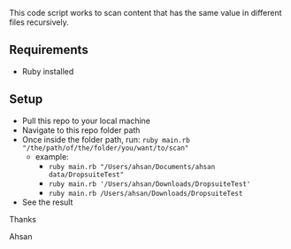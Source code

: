 This code script works to scan content that has the same value in different files recursively. 

## Requirements
- Ruby installed

## Setup
- Pull this repo to your local machine
- Navigate to this repo folder path
- Once inside the folder path, run: ```ruby main.rb "/the/path/of/the/folder/you/want/to/scan"```
  - example: 
    - ```ruby main.rb "/Users/ahsan/Documents/ahsan data/DropsuiteTest"```
    - ```ruby main.rb '/Users/ahsan/Downloads/DropsuiteTest'```
    - ```ruby main.rb /Users/ahsan/Downloads/DropsuiteTest```
- See the result

Thanks

Ahsan
